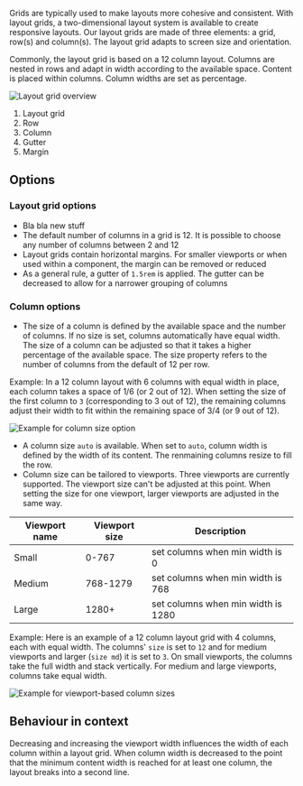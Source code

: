Grids are typically used to make layouts more cohesive and consistent. With layout grids, a two-dimensional layout system is available to create responsive layouts. Our layout grids are made of three elements: a grid, row(s) and column(s). The layout grid adapts to screen size and orientation.

Commonly, the layout grid is based on a 12 column layout. Columns are nested in rows and adapt in width according to the available space. Content is placed within columns. Column widths are set as percentage.

![Layout grid overview](https://www.figma.com/file/wEptRgAezDU1z80Cn3eZ0o/iX-Pattern-Illustrations?type=design&node-id=800%3A2637&mode=design&t=R26qUrZCUTY2iIxG-1)
1. Layout grid
2. Row
3. Column
4. Gutter
5. Margin

## Options
### Layout grid options
- Bla bla new stuff
- The default number of columns in a grid is 12. It is possible to choose any number of columns between 2 and 12
- Layout grids contain horizontal margins. For smaller viewports or when used within a component, the margin can be removed or reduced
- As a general rule, a gutter of ``1.5rem`` is applied. The gutter can be decreased to allow for a narrower grouping of columns

### Column options
- The size of a column is defined by the available space and the number of columns. If no size is set, columns automatically have equal width. The size of a column can be adjusted so that it takes a higher percentage of the available space. The size property refers to the number of columns from the default of 12 per row.

Example: In a 12 column layout with 6 columns with equal width in place, each column takes a space of 1/6 (or 2 out of 12). When setting the size of the first column to ``3`` (corresponding to 3 out of 12), the remaining columns adjust their width to fit within the remaining space of 3/4 (or 9 out of 12). 

![Example for column size option](https://www.figma.com/file/wEptRgAezDU1z80Cn3eZ0o/iX-Pattern-Illustrations?type=design&node-id=796%3A3&mode=design&t=R26qUrZCUTY2iIxG-1)

- A column size ``auto`` is available. When set to ``auto``, column width is defined by the width of its content. The renmaining columns resize to fill the row.
- Column size can be tailored to viewports. Three viewports are currently supported. The viewport size can't be adjusted at this point. When setting the size for one viewport, larger viewports are adjusted in the same way.

| Viewport name              | Viewport size                     | Description                                 |
| -------------------------- | --------------------------------- |-------------------------------------------- |
| Small                      | 0-767                             | set columns when min width is 0             |
| Medium                     | 768-1279                          | set columns when min width is 768           |
| Large                      | 1280+                             | set columns when min width is 1280          |

Example: Here is an example of a 12 column layout grid with 4 columns, each with equal width. The columns' ``size`` is set to ``12`` and for medium viewports and larger (``size md``) it is set to ``3``. On small viewports, the columns take the full width and stack vertically. For medium and large viewports, columns take equal width.

![Example for viewport-based column sizes](https://www.figma.com/file/wEptRgAezDU1z80Cn3eZ0o/iX-Pattern-Illustrations?type=design&node-id=800%3A23920&mode=design&t=R26qUrZCUTY2iIxG-1)


## Behaviour in context

Decreasing and increasing the viewport width influences the width of each column within a layout grid. When column width is decreased to the point that the minimum content width is reached for at least one column, the layout breaks into a second line. 

